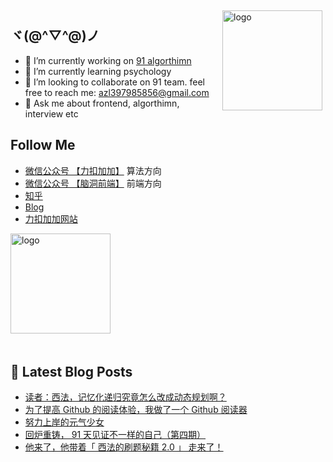 <img src="https://github-readme-stats.vercel.app/api?username=azl397985856&show_icons=true" alt="logo" height="160" align="right" style="margin: 5px; margin-bottom: 20px;" />

## ヾ(@^▽^@)ノ

- 🔭 I’m currently working on  [91 algorthimn](https://lucifer.ren/blog/2020/10/19/91-algo-2/)
- 🌱 I’m currently learning psychology
- 👯 I’m looking to collaborate on 91 team. feel free to reach me: azl397985856@gmail.com
- 💬 Ask me about frontend, algorthimn, interview etc

##  Follow Me

- [微信公众号 【力扣加加】](https://tva1.sinaimg.cn/large/007S8ZIlly1gfcuzagjalj30p00dwabs.jpg) 算法方向
- [微信公众号 【脑洞前端】](https://tva1.sinaimg.cn/large/007S8ZIlly1gfxro1x125j30oz0dw43s.jpg) 前端方向
- [知乎](https://www.zhihu.com/people/lu-xiao-13-70)
- [Blog](https://lucifer.ren/blog/)
- [力扣加加网站](http://leetcode-solution.cn/) 

<img src="https://github-profile-trophy.vercel.app/?username=azl397985856&theme=flat&column=7" alt="logo" height="160" align="center" style="margin: auto; margin-bottom: 20px;" />

## 📕 Latest Blog Posts

<!-- BLOG-POST-LIST:START -->
- [读者：西法，记忆化递归究竟怎么改成动态规划啊？](https://lucifer.ren/blog/2021/05/18/dp-bottom-up/)
- [为了提高 Github 的阅读体验，我做了一个 Github 阅读器](https://lucifer.ren/blog/2021/05/16/github-reader/)
- [努力上岸的元气少女](https://lucifer.ren/blog/2021/05/10/91-student-1/)
- [回炉重铸， 91 天见证不一样的自己（第四期）](https://lucifer.ren/blog/2021/05/02/91algo-4/)
- [他来了，他带着「 西法的刷题秘籍 2.0 」 走来了！](https://lucifer.ren/blog/2021/04/28/ebook-2.0/)
<!-- BLOG-POST-LIST:END -->


